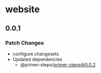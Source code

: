 # website

## 0.0.1

### Patch Changes

- configure changesets
- Updated dependencies
  - @primer-steps/primer-steps@0.0.2
